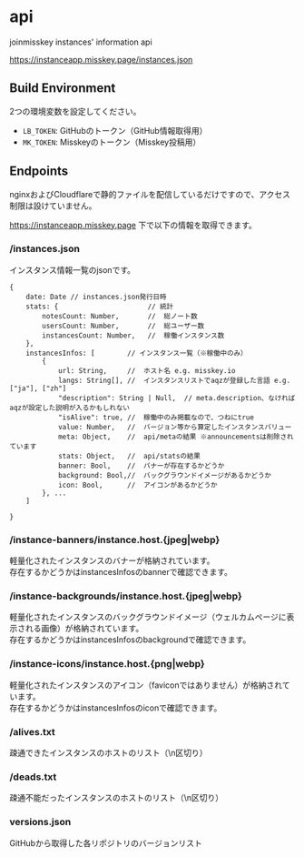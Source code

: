 # api
joinmisskey instances' information api

https://instanceapp.misskey.page/instances.json

## Build Environment
2つの環境変数を設定してください。

- `LB_TOKEN`: GitHubのトークン（GitHub情報取得用）
- `MK_TOKEN`: Misskeyのトークン（Misskey投稿用）

## Endpoints
nginxおよびCloudflareで静的ファイルを配信しているだけですので、アクセス制限は設けていません。

https://instanceapp.misskey.page 下で以下の情報を取得できます。

### /instances.json
インスタンス情報一覧のjsonです。

```
{
    date: Date // instances.json発行日時
    stats: {                      // 統計
        notesCount: Number,       //  総ノート数
        usersCount: Number,       //  総ユーザー数
        instancesCount: Number,   //  稼働インスタンス数
    },
    instancesInfos: [        // インスタンス一覧（※稼働中のみ）
        {
            url: String,     //  ホスト名 e.g. misskey.io
            langs: String[], //  インスタンスリストでaqzが登録した言語 e.g. ["ja"], ["zh"]
            "description": String | Null,  // meta.description、なければaqzが設定した説明が入るかもしれない
            "isAlive": true, //  稼働中のみ掲載なので、つねにtrue
            value: Number,   //  バージョン等から算定したインスタンスバリュー
            meta: Object,    //  api/metaの結果 ※announcementsは削除されています
            stats: Object,   //  api/statsの結果
            banner: Bool,    //  バナーが存在するかどうか
            background: Bool,//  バックグラウンドイメージがあるかどうか
            icon: Bool,      //  アイコンがあるかどうか
        }, ...
    ]

}
```

### /instance-banners/instance.host.{jpeg|webp}
軽量化されたインスタンスのバナーが格納されています。  
存在するかどうかはinstancesInfosのbannerで確認できます。

### /instance-backgrounds/instance.host.{jpeg|webp}
軽量化されたインスタンスのバックグラウンドイメージ（ウェルカムページに表示される画像）が格納されています。  
存在するかどうかはinstancesInfosのbackgroundで確認できます。

### /instance-icons/instance.host.{png|webp}
軽量化されたインスタンスのアイコン（faviconではありません）が格納されています。  
存在するかどうかはinstancesInfosのiconで確認できます。

### /alives.txt
疎通できたインスタンスのホストのリスト（\n区切り）

### /deads.txt
疎通不能だったインスタンスのホストのリスト（\n区切り）

### versions.json
GitHubから取得した各リポジトリのバージョンリスト
